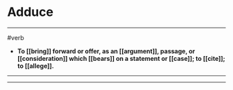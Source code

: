# Adduce
---
#verb
- **To [[bring]] forward or offer, as an [[argument]], passage, or [[consideration]] which [[bears]] on a statement or [[case]]; to [[cite]]; to [[allege]].**
---
---
